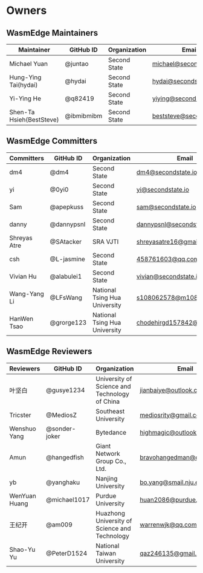 # Owners

## WasmEdge Maintainers

| Maintainer               | GitHub ID  | Organization | Email                      |
| ---------------          | ---------  | -----------  | -----------                |
| Michael Yuan             | @juntao    | Second State | <michael@secondstate.io>   |
| Hung-Ying Tai(hydai)     | @hydai     | Second State | <hydai@secondstate.io>     |
| Yi-Ying He               | @q82419    | Second State | <yiying@secondstate.io>    |
| Shen-Ta Hsieh(BestSteve) | @ibmibmibm | Second State | <beststeve@secondstate.io> |

## WasmEdge Committers

| Committers      | GitHub ID  | Organization                  | Email                         |
| --------------- | ---------  | -----------                   | -----------                   |
| dm4             | @dm4       | Second State                  | <dm4@secondstate.io>          |
| yi              | @0yi0      | Second State                  | <yi@secondstate.io>           |
| Sam             | @apepkuss  | Second State                  | <sam@secondstate.io>          |
| danny           | @dannypsnl | Second State                  | <dannypsnl@secondstate.io>    |
| Shreyas Atre    | @SAtacker  | SRA VJTI                      | <shreyasatre16@gmail.com>     |
| csh             | @L-jasmine | Second State                  | <458761603@qq.com>            |
| Vivian Hu       | @alabulei1 | Second State                  | <vivian@secondstate.io>       |
| Wang-Yang Li    | @LFsWang   | National Tsing Hua University | <s108062578@m108.nthu.edu.tw> |
| HanWen Tsao     | @grorge123 | National Tsing Hua University | <chodehirgd157842@gmail.com>  |

## WasmEdge Reviewers

| Reviewers       | GitHub ID     | Organization                                  | Email                        |
| --------------- | ---------     | -----------                                   | -----------                  |
| 叶坚白          | @gusye1234    | University of Science and Technology of China | <jianbaiye@outlook.com>      |
| Tricster        | @MediosZ      | Southeast University                          | <mediosrity@gmail.com>       |
| Wenshuo Yang    | @sonder-joker | Bytedance                                     | <highmagic@outlook.com>      |
| Amun            | @hangedfish   | Giant Network Group Co., Ltd.                 | <bravohangedman@outlook.com> |
| yb              | @yanghaku     | Nanjing University                            | <bo.yang@smail.nju.edu.cn>   |
| WenYuan Huang   | @michael1017  | Purdue University                             | <huan2086@purdue.edu>        |
| 王纪开          | @am009        | Huazhong University of Science and Technology | <warrenwjk@qq.com>           |
| Shao-Yu Yu      | @PeterD1524   | National Taiwan University                    | <qaz246135@gmail.com>        |
